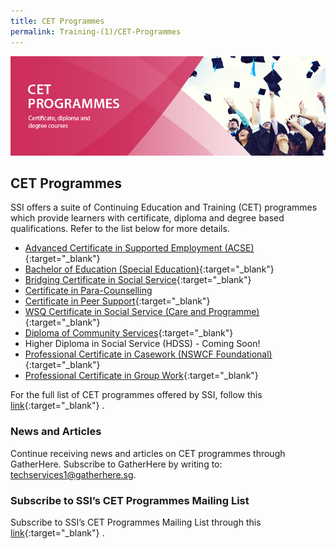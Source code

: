 ```yaml
---
title: CET Programmes
permalink: Training-(1)/CET-Programmes
---
```


![CET programmes](/images/training/CET-programmes-SSI_header-banner-757-x-239px10.jpg)

## CET Programmes

SSI offers a suite of Continuing Education and Training (CET) programmes which provide learners with certificate, diploma and degree based qualifications. Refer to the list below for more details.

-  [Advanced Certificate in Supported Employment (ACSE)](https://www.ssi.sg/Training-%281%29/Disability/1-Advanced-Certificate-in-Supported-Employment-%28A){:target="_blank"}   
-   [Bachelor of Education (Special Education)](https://www.ssi.sg/Training-(1)/Disability/Bachelor-of-Education-(Special-Education)){:target="_blank"}   
-   [Bridging Certificate in Social Service](https://www.ssi.sg/Training-%281%29/CET-Programmes/WSQ-Certificate-in-Social-Service-%28Care-and-Progra){:target="_blank"}   
-   [Certificate in Para-Counselling](https://www.ssi.sg/Training-(1)/Cross-Sector/Certificate-in-Para-Counselling)
-   [Certificate in Peer Support](https://www.ssi.sg/Training-(1)/Mental-Health/Certificate-in-Peer-Support){:target="_blank"}   
-  [WSQ Certificate in Social Service (Care and Programme)](https://www.ssi.sg/Training-%281%29/CET-Programmes/WSQ-Certificate-in-Social-Service-%28Care-and-Progra){:target="_blank"}   
-   [Diploma of Community Services](https://www.ssi.sg/Training-(1)/Disability/Diploma-of-Community-Services){:target="_blank"}   
-   Higher Diploma in Social Service (HDSS) - Coming Soon!
-   [Professional Certificate in Casework (NSWCF Foundational)](https://www.ssi.sg/Training-(1)/Cross-Sector/Professional-Certificate-in-Casework){:target="_blank"}   
-   [Professional Certificate in Group Work](https://www.ssi.sg/Training-(1)/Cross-Sector/Professional-Certificate-in-Group-Work){:target="_blank"}   

For the full list of CET programmes offered by SSI, follow this  [link](http://e-services.ncss.gov.sg/Training/Course/TemplateSearch?Filter.Keyword=&Filter.CourseDatesString=&Filter.TypeOfCourse.Value=&Filter.TypeOfCourse.Label=&Filter.CourseSubCategory.Id=5e1ea9bb-b828-e611-8112-000c296ee03a&Filter.CourseSubCategory.LogicalName=nis_coursesubcategory&Filter.CourseSubCategory.Name=CET+Programmes&Filter.CourseSubCategory.ToRemove=){:target="_blank"}   .

### ****News and Articles****

Continue receiving news and articles on CET programmes through GatherHere. Subscribe to GatherHere by writing to:  <techservices1@gatherhere.sg>.

### ****Subscribe to SSI’s CET Programmes Mailing List****

Subscribe to SSI’s CET Programmes Mailing List through this  [link](https://form.gov.sg/5f19b046fd23f90011ba7246){:target="_blank"}   .
